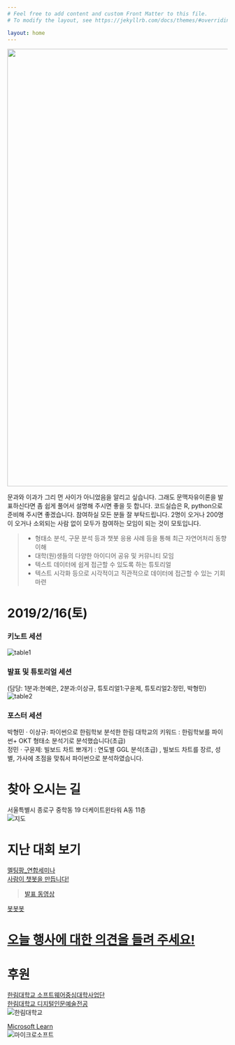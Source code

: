 ```yaml
---
# Feel free to add content and custom Front Matter to this file.
# To modify the layout, see https://jekyllrb.com/docs/themes/#overriding-theme-defaults

layout: home
---
```


                  

<img src="./pic/langcon.png" width="800" height="1000" ><BR>

문과와 이과가 그리 먼 사이가 아니었음을 알리고 싶습니다. 그래도 문맥자유이론을 발표하신다면 좀 쉽게 풀어서 설명해 주시면 좋을 듯 합니다. 코드실습은 R, python으로 준비해 주시면 좋겠습니다. 참여하실 모든 분들 잘 부탁드립니다. 2명이 오거나 200명이 오거나 소외되는 사람 없이 모두가 참여하는 모임이 되는 것이 모토입니다.



  >-    형태소 분석, 구문 분석 등과 챗봇 응용 사례 등을 통해 최근 자연어처리 동향 이해
  >-    대학(원)생들의 다양한 아이디어 공유 및 커뮤니티 모임      
  >-    텍스트 데이터에 쉽게 접근할 수 있도록 하는 튜토리얼        
  >-    텍스트 시각화 등으로 시각적이고 직관적으로 데이터에 접근할 수 있는 기회 마련         

#  2019/2/16(토)                


### 키노트 세션                

![table1](./pic/k.png)          

### 발표 및 튜토리얼 세션 
(담당: 1분과:현예은,  2분과:이상규, 튜토리얼1:구윤제, 튜토리얼2:정민, 박형민)                               
![table2](./pic/m.png)        

### 포스터 세션                    
박형민 · 이상규: 파이썬으로 한림학보 분석한 한림 대학교의 키워드 : 한림학보를 파이썬+ OKT 형태소 분석기로 분석했습니다(초급)          
정민 · 구윤제: 빌보드 차트 뽀개기 : 연도별 GGL 분석(초급) , 빌보드 차트를 장르, 성별, 가사에 초점을 맞춰서 파이썬으로 분석하였습니다.                 
                     
          


# 찾아 오시는 길           
서울특별시 종로구 중학동 19 더케이트윈타워 A동 11층                            
![지도](./pic/msmap.png)

# 지난 대회 보기          
[멜팅팡_연합세미나](https://www.onoffmix.com/event/110570)                   
[사람이 챗봇을 만듭니다!](https://www.onoffmix.com/event/124842)            
 >[발표 동영상](https://www.youtube.com/playlist?list=PLqkITFr6P-oRQu0OJCIqHuff-ubbCkWlL)                   

[봇봇봇](https://www.onoffmix.com/event/89407) 

# [오늘 행사에 대한 의견을 들려 주세요!](http://aka.ms/devsurveyKR) 


# 후원               
[한림대학교 소프트웨어중심대학사업단](http://hlsw.hallym.ac.kr)                            
[한림대학교 디지털인문예술전공](https://sites.google.com/view/dah-hallym)            
![한림대학교](./pic/hl.png)         

[Microsoft Learn](https://docs.microsoft.com/ko-kr/learn)         
![마이크로소프트](./pic/mslearn.jpeg)              
